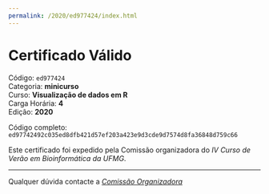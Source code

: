 ```yaml
---
permalink: /2020/ed977424/index.html
---
```


# Certificado Válido

Código: `ed977424`<br>
Categoria: **minicurso**<br>
Curso: **Visualização de dados em R**<br>
Carga Horária: **4**<br>
Edição: **2020**<br>


Código completo: `ed97742492c035ed8dfb421d57ef203a423e9d3cde9d7574d8fa36848d759c66`


Este certificado foi expedido pela Comissão organizadora do *IV Curso de Verão em Bioinformática da UFMG*.

----

Qualquer dúvida contacte a [_Comissão Organizadora_](<mailto:cursobioinfoufmg@gmail.com$subject=[Certificados]>)

